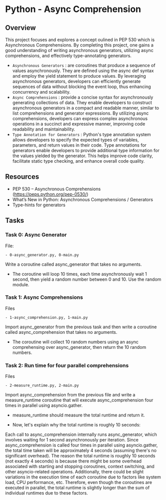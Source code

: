 # Python - Async Comprehension

## Overview
This project focuses and explores a concept oulined in PEP 530 which is Asynchronous Comprehensions. By completing this project, one gains a good understanding of writing asynchronous generators, utilizing async comprehensions, and effectively type-annotating generators.

- `Asynchronous Generators` : are coroutines that produce a sequence of values asynchronously. They are defined using the async def syntax and employ the yield statement to produce values. By leveraging asynchronous generators, developers can efficiently generate sequences of data without blocking the event loop, thus enhancing concurrency and scalability.
- `Async Comprehensions` : provide a concise syntax for asynchronously generating collections of data. They enable developers to construct asynchronous generators in a compact and readable manner, similar to list comprehensions and generator expressions. By utilizing async comprehensions, developers can express complex asynchronous operations in a succinct and expressive manner, improving code readability and maintainability.
- `Type Annotation for Generators` : Python's type annotation system allows developers to specify the expected types of variables, parameters, and return values in their code. Type annotations for generators enable developers to provide additional type information for the values yielded by the generator. This helps improve code clarity, facilitate static type checking, and enhance overall code quality.

## Resources

- PEP 530 – Asynchronous Comprehensions (https://peps.python.org/pep-0530/)
- What’s New in Python: Asynchronous Comprehensions / Generators
- Type-hints for generators


## Tasks

### Task 0: Async Generator

File:

	- 0-async_generator.py, 0-main.py
Write a coroutine called async_generator that takes no arguments.
- The coroutine will loop 10 times, each time asynchronously wait 1 second, then yield a random number between 0 and 10. Use the random module.



### Task 1: Async Comprehensions

Files

	- 1-async_comprehension.py, 1-main.py
Import async_generator from the previous task and then write a coroutine called async_comprehension that takes no arguments.
- The coroutine will collect 10 random numbers using an async comprehensing over async_generator, then return the 10 random numbers.



### Task 2: Run time for four parallel comprehensions

Files
	
	- 2-measure_runtime.py, 2-main.py
Import async_comprehension from the previous file and write a measure_runtime coroutine that will execute async_comprehension four times in parallel using asyncio.gather.
- measure_runtime should measure the total runtime and return it.

* Now, let's explain why the total runtime is roughly 10 seconds:

Each call to async_comprehension internally runs async_generator, which involves waiting for 1 second asynchronously per iteration. Since async_comprehension is called four times in parallel using asyncio.gather, the total time taken will be approximately 4 seconds (assuming there's no significant overhead).
The reason the total runtime is roughly 10 seconds (not exactly 4 seconds) is because there might be some overhead associated with starting and stopping coroutines, context switching, and other asyncio-related operations. Additionally, there could be slight variations in the execution time of each coroutine due to factors like system load, CPU performance, etc.
Therefore, even though the coroutines are executed in parallel, the total runtime is slightly longer than the sum of individual runtimes due to these factors.